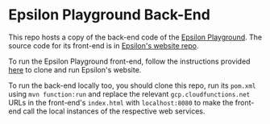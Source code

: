 # Epsilon Playground Back-End

This repo hosts a copy of the back-end code of the [Epsilon Playground](https://www.eclipse.org/epsilon/live/). The source code for its front-end is in [Epsilon's website repo](https://git.eclipse.org/c/www.eclipse.org/epsilon.git/tree/mkdocs/docs/live).

To run the Epsilon Playground front-end, follow the instructions provided [here](https://www.eclipse.org/epsilon/doc/articles/manage-the-epsilon-website-locally/) to clone and run Epsilon's website. 

To run the back-end locally too, you should clone this repo, run its `pom.xml` using `mvn function:run` and replace the relevant `gcp.cloudfunctions.net` URLs in the front-end's `index.html` with `localhost:8080` to make the front-end call the local instances of the respective web services.

